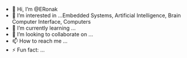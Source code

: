 - 👋 Hi, I’m @ERonak
- 👀 I’m interested in ...Embedded Systems, Artificial Intelligence, Brain Computer Interface, Computers
- 🌱 I’m currently learning ...
- 💞️ I’m looking to collaborate on ...
- 📫 How to reach me ...
- ⚡ Fun fact: ...

<!---
ERonak/ERonak is a ✨ special ✨ repository because its `README.md` (this file) appears on your GitHub profile.
You can click the Preview link to take a look at your changes.
--->
